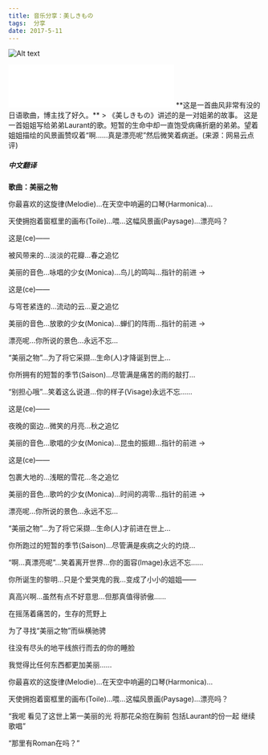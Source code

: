 ```yaml
---
title: 音乐分享：美しきもの
tags:  分享
date: 2017-5-11
---
```

![Alt text](/images/5-20/timg.jpg)
<iframe frameborder="no" border="0" marginwidth="0" marginheight="0" width="330" height="86" src="//music.163.com/outchain/player?type=2&id=22782025&auto=1&height=66"></iframe>
**这是一首曲风非常有没的日语歌曲，博主找了好久。**
> 《美しきもの》讲述的是一对姐弟的故事。
这是一首姐姐写给弟弟Laurant的歌。短暂的生命中却一直饱受病痛折磨的弟弟。望着姐姐描绘的风景画赞叹着“啊……真是漂亮呢”然后微笑着病逝。(来源：网易云点评)

##### 中文翻译
**歌曲：美丽之物**

你最喜欢的这旋律(Melodie)…在天空中响遍的口琴(Harmonica)… 

天使拥抱着窗框里的画布(Toile)…喂…这幅风景画(Paysage)…漂亮吗？ 

这是(ce)—— 

被风带来的…淡淡的花瓣…春之追忆 

美丽的音色…咏唱的少女(Monica)…鸟儿的鸣叫…指针的前进 → 

这是(ce)—— 

与穹苍紧连的…流动的云…夏之追忆 

美丽的音色…放歌的少女(Monica)…蝉们的阵雨…指针的前进 → 

漂亮呢…你所说的景色…永远不忘… 

“美丽之物”…为了将它采撷…生命(人)才降诞到世上… 

你所拥有的短暂的季节(Saison)…尽管满是痛苦的雨的敲打… 

“别担心哦”…笑着这么说道…你的样子(Visage)永远不忘…… 

这是(ce)—— 

夜晚的窗边…微笑的月亮…秋之追忆 

美丽的音色…歌唱的少女(Monica)…昆虫的振翅…指针的前进 → 

这是(ce)—— 

包裹大地的…浅眠的雪花…冬之追忆 

美丽的音色…歌吟的少女(Monica)…时间的凋零…指针的前进 → 

漂亮呢…你所说的景色…永远不忘… 

“美丽之物”…为了将它采撷…生命(人)才前进在世上… 

你所跑过的短暂的季节(Saison)…尽管满是疾病之火的灼烧… 

“啊…真漂亮呢”…笑着离开世界…你的面容(Image)永远不忘…… 

你所诞生的黎明…只是个爱哭鬼的我…变成了小小的姐姐—— 

真高兴啊…虽然有点不好意思…但那真值得骄傲…… 

在摇荡着痛苦的，生存的荒野上 

为了寻找“美丽之物”而纵横驰骋 

往没有尽头的地平线旅行而去的你的睡脸 

我觉得比任何东西都更加美丽…… 

你最喜欢的这旋律(Melodie)…在天空中响遍的口琴(Harmonica)… 

天使拥抱着窗框里的画布(Toile)…喂…这幅风景画(Paysage)…漂亮吗？ 

“我呢 看见了这世上第一美丽的光 将那花朵抱在胸前 包括Laurant的份一起 继续歌唱” 

“那里有Roman在吗？”


